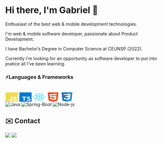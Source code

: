 # Hi there, I'm Gabriel 👋 


Enthusiast of the best web & mobile development technologies.

I'm web & mobile software developer, passionate about Product Development. 

I have Bachelor’s Degree in Computer Science at CEUNSP (2022).

Currently I'm looking for an opportunity as software developer to put into pratice all I've been learning.

### ⚡Languages & Frameworks

  <div style="display: inline_block"><br>
    <img align="center" alt="Js" height="30" width="40" src="https://raw.githubusercontent.com/devicons/devicon/master/icons/javascript/javascript-plain.svg">
    <img align="center" alt="Ts" height="30" width="40" src="https://raw.githubusercontent.com/devicons/devicon/master/icons/typescript/typescript-plain.svg">
    <img align="center" alt="React" height="30" width="40" src="https://raw.githubusercontent.com/devicons/devicon/master/icons/react/react-original.svg">
    <img align="center" alt="HTML" height="30" width="40" src="https://raw.githubusercontent.com/devicons/devicon/master/icons/html5/html5-original.svg">
    <img align="center" alt="CSS" height="30" width="40" src="https://raw.githubusercontent.com/devicons/devicon/master/icons/css3/css3-original.svg"><br>
    <img alt="Java" height="70" width="50" src="https://cdn.jsdelivr.net/gh/devicons/devicon/icons/java/java-original-wordmark.svg" /> 
    <img alt="Spring-Boot" height="70" width="50" src="https://cdn.jsdelivr.net/gh/devicons/devicon/icons/spring/spring-original-wordmark.svg" />
    <img alt="Node-js" height="70" width="100" src="https://cdn.jsdelivr.net/gh/devicons/devicon/icons/nodejs/nodejs-original-wordmark.svg" />
  </div>
 
## ✉️ Contact
<a href = "mailto:gabriel.estevammaciel@gmail.com"><img src="https://img.shields.io/badge/-Gmail-%23333?style=for-the-badge&logo=gmail&logoColor=white" target="_blank"></a>
<a href="https://www.linkedin.com/in/gabriel-estevam-maciel/" target="_blank"><img src="https://img.shields.io/badge/-LinkedIn-%230077B5?style=for-the-badge&logo=linkedin&logoColor=white" target="_blank"></a> 

